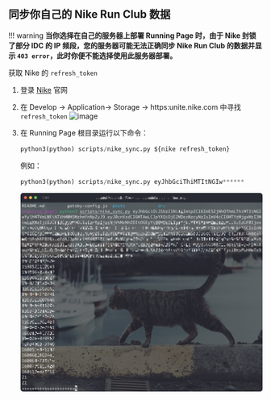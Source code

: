 ## 同步你自己的 Nike Run Club 数据

!!! warning
	**当你选择在自己的服务器上部署 Running Page 时，由于 Nike 封锁了部分 IDC 的 IP 频段，您的服务器可能无法正确同步 Nike Run Club 的数据并显示 `403 error`，此时你便不能选择使用此服务器部署。**
	
获取 Nike 的 `refresh_token`

1. 登录 [Nike](https://www.nike.com) 官网
2. 在 Develop -> Application-> Storage -> https:unite.nike.com 中寻找 `refresh_token` 
![image](https://user-images.githubusercontent.com/15976103/94448123-23812b00-01dd-11eb-8143-4b0839c31d90.png)
3. 在 Running Page 根目录运行以下命令：

    ```python
    python3(python) scripts/nike_sync.py ${nike refresh_token}
    ```

    例如：

    ```python
    python3(python) scripts/nike_sync.py eyJhbGciThiMTItNGIw******
    ```

    ![example img](https://raw.githubusercontent.com/shaonianche/gallery/master/running_page/nike_sync_%20example.png)